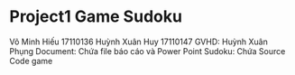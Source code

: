 # Project1 Game Sudoku
Võ Minh Hiếu 17110136
Huỳnh Xuân Huy 17110147
GVHD: Huỳnh Xuân Phụng
Document: Chứa file báo cáo và Power Point
Sudoku: Chứa Source Code game

